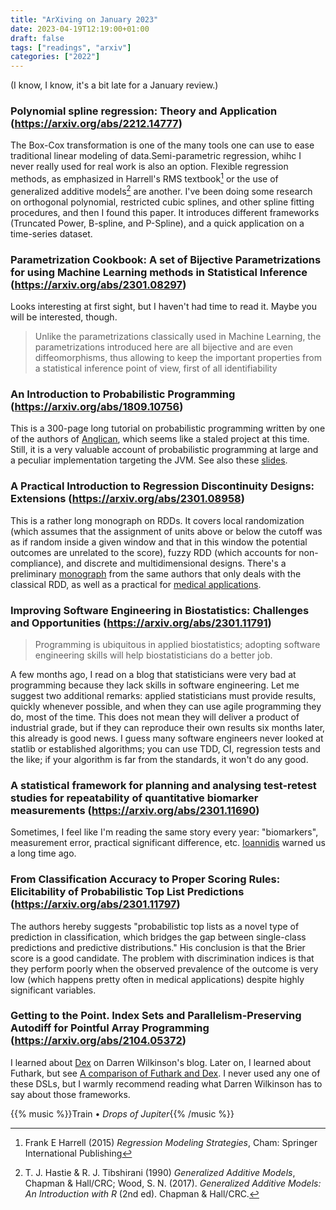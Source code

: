 ```yaml
---
title: "ArXiving on January 2023"
date: 2023-04-19T12:19:00+01:00
draft: false
tags: ["readings", "arxiv"]
categories: ["2022"]
---
```


(I know, I know, it's a bit late for a January review.)

### Polynomial spline regression: Theory and Application (https://arxiv.org/abs/2212.14777)

The Box-Cox transformation is one of the many tools one can use to ease traditional linear modeling of data.Semi-parametric regression, whihc I never really used for real work is also an option. Flexible regression methods, as emphasized in Harrell's RMS textbook[^1] or the use of generalized additive models[^2] are another. I've been doing some research on orthogonal polynomial, restricted cubic splines, and other spline fitting procedures, and then I found this paper. It introduces different frameworks (Truncated Power, B-spline, and P-Spline), and a quick application on a time-series dataset.

### Parametrization Cookbook: A set of Bijective Parametrizations for using Machine Learning methods in Statistical Inference (https://arxiv.org/abs/2301.08297)

Looks interesting at first sight, but I haven't had time to read it. Maybe you will be interested, though.

> Unlike the parametrizations classically used in Machine Learning, the parametrizations introduced here are all bijective and are even diffeomorphisms, thus allowing to keep the important properties from a statistical inference point of view, first of all identifiability

### An Introduction to Probabilistic Programming (https://arxiv.org/abs/1809.10756)

This is a 300-page long tutorial on probabilistic programming written by one of the authors of [Anglican](https://probprog.github.io/anglican/index.html), which seems like a staled project at this time. Still, it is a very valuable account of probabilistic programming at large and a peculiar implementation targeting the JVM. See also these [slides](https://jwvdm.github.io/slides/inference-learning-prob-prog/).

### A Practical Introduction to Regression Discontinuity Designs: Extensions (https://arxiv.org/abs/2301.08958)

This is a rather long monograph on RDDs. It covers local randomization (which assumes that the assignment of units above or below the cutoff was as if random inside a given window and that in this window the potential outcomes are unrelated to the score), fuzzy RDD (which accounts for non-compliance), and discrete and multidimensional designs. There's a preliminary [monograph](https://arxiv.org/abs/1911.09511) from the same authors that only deals with the classical RDD, as well as a practical for [medical applications](https://arxiv.org/abs/2302.07413).

### Improving Software Engineering in Biostatistics: Challenges and Opportunities (https://arxiv.org/abs/2301.11791)

> Programming is ubiquitous in applied biostatistics; adopting software engineering skills will help
> biostatisticians do a better job.

A few months ago, I read on a blog that statisticians were very bad at programming because they lack skills in software engineering. Let me suggest two additional remarks: applied statisticians must provide results, quickly whenever possible, and when they can use agile programming they do, most of the time. This does not mean they will deliver a product of industrial grade, but if they can reproduce their own results six months later, this already is good news. I guess many software engineers never looked at statlib or established algorithms; you can use TDD, CI, regression tests and the like; if your algorithm is far from the standards, it won't do any good.

### A statistical framework for planning and analysing test-retest studies for repeatability of quantitative biomarker measurements (https://arxiv.org/abs/2301.11690)

Sometimes, I feel like I'm reading the same story every year: "biomarkers", measurement error, practical significant difference, etc. [Ioannidis](https://en.wikipedia.org/wiki/Why_Most_Published_Research_Findings_Are_False) warned us a long time ago.

### From Classification Accuracy to Proper Scoring Rules: Elicitability of Probabilistic Top List Predictions (https://arxiv.org/abs/2301.11797)

The authors hereby suggests "probabilistic top lists as a novel type of prediction in classification, which bridges the gap between single-class predictions and predictive distributions." His conclusion is that the Brier score is a good candidate. The problem with discrimination indices is that they perform poorly when the observed prevalence of the outcome is very low (which happens pretty often in medical applications) despite highly significant variables.

### Getting to the Point. Index Sets and Parallelism-Preserving Autodiff for Pointful Array Programming (https://arxiv.org/abs/2104.05372)

I learned about [Dex](https://github.com/google-research/dex-lang) on Darren Wilkinson's blog. Later on, I learned about Futhark, but see [A comparison of Futhark and Dex](https://futhark-lang.org/blog/2020-12-28-futhark-and-dex.html). I never used any one of these DSLs, but I warmly recommend reading what Darren Wilkinson has to say about those frameworks.

{{% music %}}Train • _Drops of Jupiter_{{% /music %}}

[^1]: Frank E Harrell (2015) _Regression Modeling Strategies_, Cham: Springer International Publishing
[^2]: T. J. Hastie & R. J. Tibshirani (1990) _Generalized Additive Models_, Chapman & Hall/CRC; Wood, S. N. (2017). _Generalized Additive Models: An Introduction with R_ (2nd ed). Chapman & Hall/CRC.
